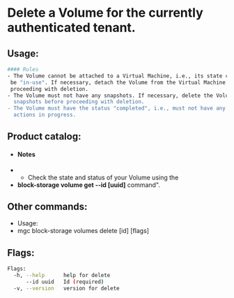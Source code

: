 # Delete a Volume for the currently authenticated tenant.

## Usage:
```bash
#### Rules
- The Volume cannot be attached to a Virtual Machine, i.e., its state cannot
 be "in-use". If necessary, detach the Volume from the Virtual Machine before
 proceeding with deletion.
- The Volume must not have any snapshots. If necessary, delete the Volume's
  snapshots before proceeding with deletion.
- The Volume must have the status "completed", i.e., must not have any
  actions in progress.
```

## Product catalog:
- #### Notes
- - Check the state and status of your Volume using the
- **block-storage volume get --id [uuid]** command".

## Other commands:
- Usage:
- mgc block-storage volumes delete [id] [flags]

## Flags:
```bash
Flags:
  -h, --help      help for delete
      --id uuid   Id (required)
  -v, --version   version for delete
```

